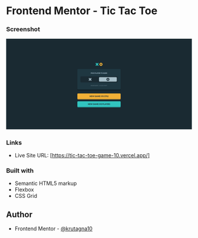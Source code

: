 # Frontend Mentor - Tic Tac Toe

### Screenshot

![](screenshot/Screenshot.png)

### Links

- Live Site URL: [https://tic-tac-toe-game-10.vercel.app/]

### Built with

- Semantic HTML5 markup
- Flexbox
- CSS Grid

## Author

- Frontend Mentor - [@krutagna10](https://www.frontendmentor.io/profile/krutagna10)
